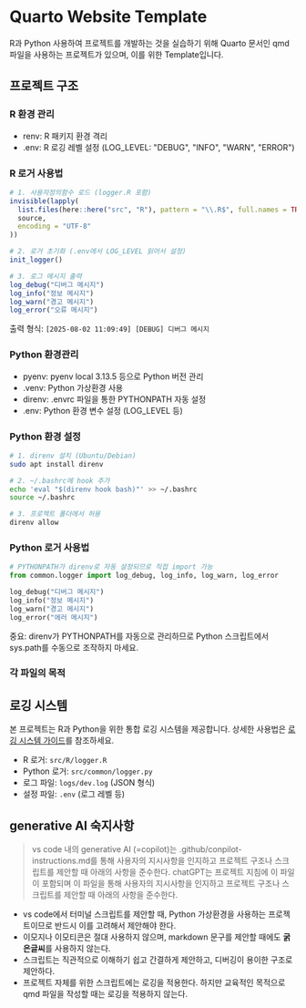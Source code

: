 # Quarto Website Template

R과 Python 사용하여 프로젝트를 개발하는 것을 실습하기 위해 Quarto 문서인 qmd 파일을 사용하는 프로젝트가 있으며, 이를 위한 Template입니다.

## 프로젝트 구조

### R 환경 관리
- renv: R 패키지 환경 격리
- .env: R 로깅 레벨 설정 (LOG_LEVEL: "DEBUG", "INFO", "WARN", "ERROR")

### R 로거 사용법
```r
# 1. 사용자정의함수 로드 (logger.R 포함)
invisible(lapply(
  list.files(here::here("src", "R"), pattern = "\\.R$", full.names = TRUE),
  source,
  encoding = "UTF-8"
))

# 2. 로거 초기화 (.env에서 LOG_LEVEL 읽어서 설정)
init_logger()

# 3. 로그 메시지 출력
log_debug("디버그 메시지")
log_info("정보 메시지")
log_warn("경고 메시지")
log_error("오류 메시지")
```

출력 형식: `[2025-08-02 11:09:49] [DEBUG] 디버그 메시지`

### Python 환경관리
- pyenv: pyenv local 3.13.5 등으로 Python 버전 관리
- .venv: Python 가상환경 사용
- direnv: .envrc 파일을 통한 PYTHONPATH 자동 설정
- .env: Python 환경 변수 설정 (LOG_LEVEL 등)

### Python 환경 설정
```bash
# 1. direnv 설치 (Ubuntu/Debian)
sudo apt install direnv

# 2. ~/.bashrc에 hook 추가
echo 'eval "$(direnv hook bash)"' >> ~/.bashrc
source ~/.bashrc

# 3. 프로젝트 폴더에서 허용
direnv allow
```

### Python 로거 사용법
```python
# PYTHONPATH가 direnv로 자동 설정되므로 직접 import 가능
from common.logger import log_debug, log_info, log_warn, log_error

log_debug("디버그 메시지")
log_info("정보 메시지")
log_warn("경고 메시지")
log_error("에러 메시지")
```

중요: direnv가 PYTHONPATH를 자동으로 관리하므로 Python 스크립트에서 sys.path를 수동으로 조작하지 마세요.

### 각 파일의 목적

## 로깅 시스템

본 프로젝트는 R과 Python을 위한 통합 로깅 시스템을 제공합니다. 상세한 사용법은 [로깅 시스템 가이드](wiki/logging-guide.md)를 참조하세요.

- R 로거: `src/R/logger.R`
- Python 로거: `src/common/logger.py`
- 로그 파일: `logs/dev.log` (JSON 형식)
- 설정 파일: `.env` (로그 레벨 등)


## generative AI 숙지사항
> vs code 내의 generative AI (=copilot)는 .github/conpilot-instructions.md를 통해 사용자의 지시사항을 인지하고 프로젝트 구조나 스크립트를 제안할 때 아래의 사항을 준수한다.
> chatGPT는 프로젝트 지침에 이 파일이 포함되며 이 파일을 통해 사용자의 지시사항을 인지하고 프로젝트 구조나 스크립트를 제안할 때 아래의 사항을 준수한다.
- vs code에서 터미널 스크립트를 제안할 때, Python 가상환경을 사용하는 프로젝트이므로 반드시 이를 고려해서 제안해야 한다.
- 이모지나 이모티콘은 절대 사용하지 않으며, markdown 문구를 제안할 때에도 **굵은글씨**를 사용하지 않는다.
- 스크립트는 직관적으로 이해하기 쉽고 간결하게 제안하고, 디버깅이 용이한 구조로 제안하다. 
- 프로젝트 자체를 위한 스크립트에는 로깅을 적용한다. 하지만 교육적인 목적으로 qmd 파일을 작성할 때는 로깅을 적용하지 않는다.